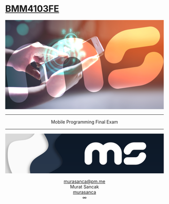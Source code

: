 # <a href="https://www.youtube.com/playlist?list=PLQFPOffxPDhgDsu4la6IwfCl-J2K0BMNM" target="_blank">BMM4103FE</a>
<img alt="Murat Sancak" src="https://github.com/murasanca/Database/blob/main/MS/msA1920x1080.png">
<hr>
<p align="center">Mobile Programming Final Exam</p>
<hr>
<img alt="Murat Sancak" src="https://raw.githubusercontent.com/murasanca/Database/main/MS/msW1024x256.png">
<p align="center">
	<a href="mailto:murasanca@pm.me" target="_blank">murasanca@pm.me</a>
	<br>
	Murat Sancak
	<br>
	<a href="https://www.murasanca.com" target="_blank">murasanca</a>
	<br>
	∞
</p>
